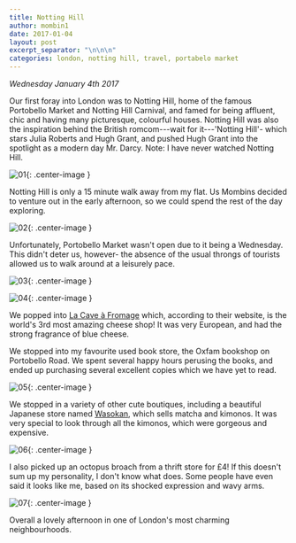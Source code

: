 ```yaml
---
title: Notting Hill
author: mombin1
date: 2017-01-04
layout: post
excerpt_separator: "\n\n\n"
categories: london, notting hill, travel, portabelo market
---
```


*Wednesday January 4th 2017*

Our first foray into London was to Notting Hill, home of the famous Portobello
Market and Notting Hill Carnival, and famed for being affluent, chic and having
many picturesque, colourful houses. Notting Hill was also the inspiration
behind the British romcom---wait for it---'Notting Hill'- which stars Julia
Roberts and Hugh Grant, and pushed Hugh Grant into the spotlight as a modern
day Mr. Darcy. Note: I have never watched Notting Hill. 


![01](/assets/2017-01-04-notting-hill/001.jpg){: .center-image }

Notting Hill is only a 15 minute walk away from my flat. Us Mombins decided to
venture out in the early afternoon, so we could spend the rest of the day
exploring.


![02](/assets/2017-01-04-notting-hill/002.jpg){: .center-image }

Unfortunately, Portobello Market wasn't open due to it being a Wednesday. This
didn't deter us, however- the absence of the usual throngs of tourists allowed
us to walk around at a leisurely pace.

![03](/assets/2017-01-04-notting-hill/003.jpg){: .center-image }

![04](/assets/2017-01-04-notting-hill/004.jpg){: .center-image }

We popped into [La Cave à Fromage](http://www.la-cave.co.uk/) which,
according to their website, is the world's 3rd most amazing cheese shop! It was
very European, and had the strong fragrance of blue cheese.

We stopped into my favourite used book store, the Oxfam bookshop on Portobello
Road. We spent several happy hours perusing the books, and ended up purchasing
several excellent copies which we have yet to read. 

![05](/assets/2017-01-04-notting-hill/005.jpg){: .center-image }

We stopped in a variety of other cute boutiques, including a beautiful Japanese
store named [Wasokan](http://tikichris.com/2016/01/21/wasokan-notting-hill/),
which sells matcha and kimonos. It was very special to look through all the
kimonos, which were gorgeous and expensive.

![06](/assets/2017-01-04-notting-hill/006.jpg){: .center-image }

I also picked up an octopus broach from a thrift store for £4! If this doesn't
sum up my personality, I don't know what does. Some people have even said it
looks like me, based on its shocked expression and wavy arms. 

![07](/assets/2017-01-04-notting-hill/007.jpg){: .center-image }

Overall a lovely afternoon in one of London's most charming neighbourhoods.
